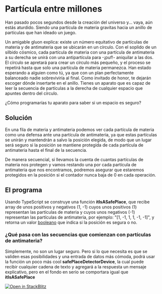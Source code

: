 # Partícula entre millones

Han pasado pocos segundos desde la creación del universo y... vaya, aún estás aturdido. Siendo una partícula de materia gravitas hacia un anillo de partículas que han ideado un juego. 

Un amigable gluon explica: existe un número equitativo de partículas de materia y de
antimateria que se ubicarán en un círculo. Con el soplido de un silbido cósmico, cada
partícula de materia con una partícula de antimateria a su derecha se unirá con una
antipartícula para -¡puf!- aniquilar a las dos. El círculo se apretará para crear un círculo más pequeño, y el proceso se repetirá hasta que solo una partícula de materia permanezca. Han estado esperando a alguien como tú, ya que con un plan perfectamente balanceado nadie sobreviviría al final. Como invitado de honor, te dejarán escoger dónde insertarte en el anillo. Tienes un aparato que es capaz de leer la secuencia de partículas a la derecha de cualquier espacio que apuntes dentro del círculo.

¿Cómo programarías tu aparato para saber si un espacio es seguro?

## Solución

En una fila de materia y antimateria podemos ver cada partícula de materia como una defensa ante una partícula de antimateria, ya que estas partículas se unirán y mantendrán a salvo la posición elegida, de modo que un lugar será seguro si la posición se mantiene protegida de cada partícula de antimateria hasta el final de la secuencia.

De manera secuencial, si llevamos la cuenta de cuantas partículas de materia nos protegen y vamos restando una por cada partícula de antimateria que nos encontramos, podremos asegurar que estaremos protegidos en la posición si el contador nunca baja de 0 en cada operación.

## El programa

Usando TypeScript se construye una función **itIsASafePlace**, que recibe array de unos positivos y negativos (1, -1) cuyos unos positivos (1) representan las partículas de materia y cuyos unos negativos (-1) representan las partículas de antimateria, por ejemplo: "[1, -1, 1, 1, -1, -1]", y retorna un valor <u>booleano</u> que indica si la posición es segura o no.

### ¿Qué pasa con las secuencias que comienzan con partículas de antimateria?

Simplemente, no son un lugar seguro. Pero si lo que necesita es que se validen esas posibilidades y una entrada de datos más cómoda, podrá usar la función un poco más cool **safePlaceDetectorDevice**, la cual puede recibir cualquier cadena de texto y agregará a la respuesta un mensaje explicativo, pero en el fondo en serio se comportara igual que **itIsASafePlace**

[![Open in StackBlitz](https://developer.stackblitz.com/img/open_in_stackblitz.svg)](https://stackblitz.com/github/JuanZea/challenge-particle-among-millions)